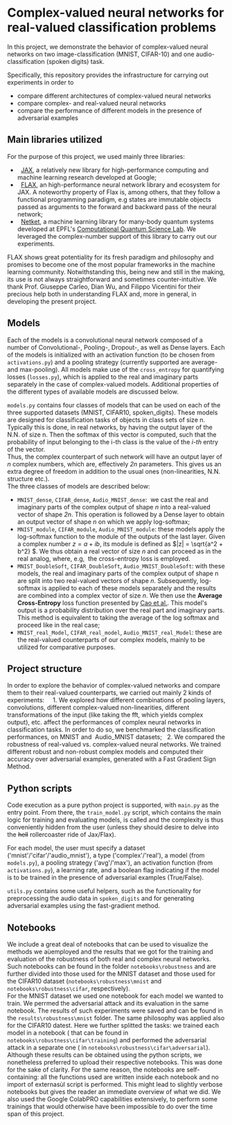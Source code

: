 # Complex-valued neural networks for real-valued classification problems

In this project, we demonstrate the behavior of complex-valued neural networks on two image-classification (MNIST, CIFAR-10) and one audio-classification (spoken digits) task. 

Specifically, this repository provides the infrastructure for carrying out experiments in order to 
- compare different architectures of complex-valued neural networks
- compare complex- and real-valued neural networks
- compare the performance of different models in the presence of adversarial examples

## Main libraries utilized

For the purpose of this project, we used mainly three libraries:
-   [JAX](https://jax.readthedocs.io/en/latest/), a relatively new library for high-performance computing and machine learning research developed at Google;
-   [FLAX](https://flax.readthedocs.io/en/latest/), an high-performance neural network library and ecosystem for JAX. A noteworthy property of Flax is, among others, that they follow a functional programming paradigm, e.g states are immutable objects passed as arguments to the forward and backward pass of the neural network; 
-   [Netket](https://www.netket.org/index.html), a machine learning library for many-body quantum systems developed at EPFL's [Computational Quantum Science Lab](https://www.epfl.ch/labs/cqsl/). We leveraged the complex-number support of this library to carry out our experiments.

FLAX shows great potentiality for its fresh paradigm and philosophy and promises to become one of the most popular frameworks in the machine learning community. Notwithstanding this, being new and still in the making, its use is not always straightforward and sometimes counter-intuitive. We thank Prof. Giuseppe Carleo, Dian Wu, and Filippo Vicentini for their precious help both in understanding FLAX and, more in general, in developing the present project.

## Models

Each of the models is a convolutional neural network composed of a number of Convolutional-, Pooling-, Dropout-, as well as Dense layers. Each of the models is initialized with an activation function (to be chosen from `activations.py`) and a pooling strategy (currently supported are average- and max-pooling). All models make use of the `cross_entropy` for quantifying losses (`losses.py`), which is applied to the real and imaginary parts separately in the case of complex-valued models.
Additional properties of the different types of available models are discussed below.

`models.py` contains four classes of models that can be used on each of the three supported datasets (MNIST, CIFAR10, spoken_digits). These models are designed for classification tasks of objects in class sets of size n. <br>
Typically this is done, in real networks, by having the output layer of the N.N. of size n. Then the softmax of this vector is computed, such that the probability of input belonging to the i-th class is the value of the *i-th* entry of the vector. <br>Thus, the complex counterpart of such network will have an output layer of *n* complex numbers, which are, effectively *2n* parameters. This gives us an extra degree of freedom in addition to the usual ones (non-linearities, N.N. structure etc.).<br>
The three classes of models are described below: 


- `MNIST_dense`, `CIFAR_dense`, `Audio_MNIST_dense`:  we cast the real and imaginary parts of the complex output of shape *n* into a real-valued vector of shape *2n*. This operation is followed by a Dense layer to obtain an output vector of shape *n* on which we apply log-softmax;
- `MNIST_module`, `CIFAR_module`, `Audio_MNIST_module`: these models apply the log-softmax function to the module of the outputs of the last layer. Given a complex number $z = a + ib$, its module is defined as $|z| = \sqrt{a^2 + b^2} $. We thus obtain a real vector of size *n* and can proceed as in the real analog, where, e.g,  the cross-entropy loss is employed.
- `MNIST_DoubleSoft`, `CIFAR_DoubleSoft`, `Audio_MNIST_DoubleSoft`: with these models, the real and imaginary parts of the complex output of shape n are split into two real-valued vectors of shape *n*. Subsequently, log-softmax is applied to each of these models separately and the results are combined into a complex vector of size *n*. We then use the **Average Cross-Entropy** loss function presented by [Cao et al.](https://www.mdpi.com/2072-4292/11/22/2653/htm). This model's output is a probability distribution over the real part and imaginary parts. This method is equivalent to taking the average of the log softmax and proceed like in the real case; 
- `MNIST_real_Model`, `CIFAR_real_model`, `Audio_MNIST_real_Model`: these are the real-valued counterparts of our complex models, mainly to be utilized for comparative purposes. 

## Project structure
In order to explore the behavior of complex-valued networks and compare them to their real-valued counterparts, we carried out mainly 2 kinds of experiments:
  
  1. We explored how different combinations of pooling layers, convolutions, different complex-valued non-linearities, different transformations of the input (like taking the fft, which yields complex output), etc. affect the performances of complex neural networks in classification tasks. In order to do so, we benchmarked the classification performances, on MNIST and  Audio_MNIST datasets;
  2. We compared the robustness of real-valued vs. complex-valued neural networks. We trained different robust and non-robust complex models and computed their accuracy over adversarial examples, generated with a Fast Gradient Sign Method.
## Python scripts
Code execution as a pure python project is supported, with `main.py` as the entry point. From there, the `train_model.py` script, which contains the main logic for training and evaluating models, is called and the complexity is thus conveniently hidden from the user (unless they should desire to delve into the ~~hell~~ rollercoaster ride of Jax/Flax). 

For each model, the user must specify a dataset ('mnist'/'cifar'/'audio_mnist'), a type ('complex'/'real'), a model (from `models.py`), a pooling strategy ('avg'/'max'), an activation function (from `activations.py`), a learning rate, and a boolean flag indicating if the model is to be trained in the presence of adversarial examples (True/False).

`utils.py` contains some useful helpers, such as the functionality for preprocessing the audio data in `spoken_digits` and for generating adversarial examples using the fast-gradient method.

## Notebooks
We include a great deal of notebooks that can be used to visualize the methods we aùemployed and the results that we got for the training and evaluation of the robustness of both real and complex neural networks. <br>
Such notebooks can be found in the folder `notebooks\robustness` and are further divided into those used for the MNIST dataset and those used for the CIFAR10 dataset (`notebooks\robustness\mnist` and `notebooks\robustness\cifar`, respectively). <br>
For the MNIST dataset we used one notebook for each model we wanted to train. We perrmed the adversarial attack and its evaluation in the same notebook. The results of such experiments were saved and can be found in the `results\robustness\mnist` folder. The same philosophy was applied also for the CIFAR10 datest. Here we further splitted the tasks: we trained each model in a notebook ( that can be found in `notebooks\robustness\cifar\training`) and performed the adversarial attack in a separate one ( in `notebooks\robustness\cifar\adversarial`).
Although these results can be obtained using the python scripts, we nonetheless preferred to upload their respective notebooks. This was done for the sake of clarity. For the same reason, the notebooks are self-containing: all the functions used are written inside each notebook and no import of externasùl script is performed. This might lead to slightly verbose notebooks but gives the reader an immediate overview of what we did. We also used the Google ColabPRO capabilities extensively, to perform some trainings that would otherwise have been impossible to do over the time span of this project.